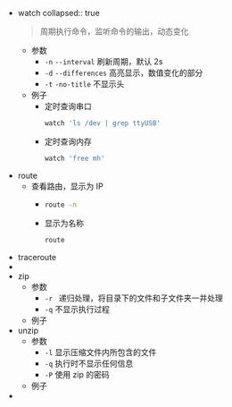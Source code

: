 - watch
  collapsed:: true
  > 周期执行命令，监听命令的输出，动态变化
	- 参数
		- `-n` `--interval` 刷新周期，默认 2s
		- `-d` `--differences` 高亮显示，数值变化的部分
		- `-t` `-no-title` 不显示头
	- 例子
		- 定时查询串口
		  ```bash
		  watch 'ls /dev | grep ttyUSB'
		  ```
		- 定时查询内存
		  ```bash 
		  watch 'free mh'
		  ```
- route
	- 查看路由，显示为 IP
		- ```bash
		  route -n
		  ```
		- 显示为名称
		  ```bash
		  route
		  ```
- traceroute
-
- zip
	- 参数
		- `-r ` 递归处理，将目录下的文件和子文件夹一并处理
		- `-q` 不显示执行过程
	- 例子
- unzip
	- 参数
		- `-l` 显示压缩文件内所包含的文件
		- `-q` 执行时不显示任何信息
		- `-P` 使用 zip 的密码
	- 例子
-
